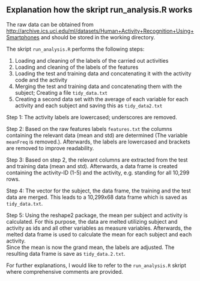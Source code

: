 ## Explanation how the skript run_analysis.R works

The raw data can be obtained from http://archive.ics.uci.edu/ml/datasets/Human+Activity+Recognition+Using+Smartphones and should be stored in the working directory.

The skript ``run_analysis.R`` performs the following steps: 

1. Loading and cleaning of the labels of the carried out activities
2. Loading and cleaning of the labels of the features
3. Loading the test and training data and concatenating it with the activity code and the activity 
4. Merging the test and training data and concatenating them with the subject; Creating a file ``tidy_data.txt``
5. Creating a second data set with the average of each variable for each activity and each subject and saving this as ``tidy_data2.txt``

Step 1: The activity labels are lowercased; underscores are removed.

Step 2: Based on the raw features labels ``features.txt`` the columns containing the relevant data (mean and std) are determined (The variable ``meanFreq`` is removed.). Afterwards, the labels are lowercased and brackets are removed to improve readability.

Step 3: Based on step 2, the relevant columns are extracted from the test and training data (mean and std).  Afterwards, a data frame is created containing the activity-ID (1-5) and the activity, e.g. standing for all 10,299 rows. 

Step 4: The vector for the subject, the data frame, the training and the test data are merged. This leads to a 10,299x68 data frame which is saved as ``tidy_data.txt``. 

Step 5: Using the reshape2 package, the mean per subject and activity is calculated. For this purpose, the data are melted utilizing subject and activity as ids and all other variables as measure variables. Afterwards, the melted data frame is used to calculate the mean for each subject and each activity.   
Since the mean is now the grand mean, the labels are adjusted. The resulting data frame is save as ``tidy_data.2.txt``.  

For further explanations, I would like to refer to the ``run_analysis.R`` skript where comprehensive comments are provided.
  
      
